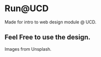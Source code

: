 # Run@UCD
Made for intro to web design module @ UCD. 

## Feel Free to use the design.
Images from Unsplash. 
